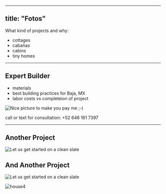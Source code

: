  ---
title: "Fotos"
---

What kind of projects and why:
- cottages
- cabañas
- cabins
- tiny homes



---

## Expert Builder

- materials
- best building practices for Baja, MX
- labor costs vs completeion of project

![Nice picture to make you pay me ;-)](../images/house_1.jpeg)

call or text for consultation: +52 646 161 7397

---

## Another Project

![Let us get started on a clean slate](../images/house_2.jpeg)

## And Another Project

![Let us get started on a clean slate](../images/house_3.jpeg)

![house4](../images/house_4.jpeg)



